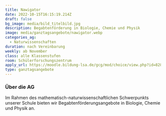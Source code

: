 ```yaml
---
title: Nawigator
date: 2022-10-15T16:15:19.214Z
draft: false
bg_image: media/bild_titelbild.jpg
description: Begabtenförderung in Biologie, Chemie und Physik
image: media/ganztagsangebote/nawigator.webp
categories_ag:
  - Naturwissenschaften
duration: nach Vereinbarung
weekly: ab November
class: alle Klassenstufen
room: Schülerforschungszentrum
apply_url: https://moodle.bildung-lsa.de/gcg/mod/choice/view.php?id=828
type: ganztagsangebote
---
```

### Über die AG

Im Rahmen des mathematisch-naturwissenschaftlichen Schwerpunkts unserer Schule bieten wir Begabtenförderungsangebote in Biologie, Chemie und Physik an.
